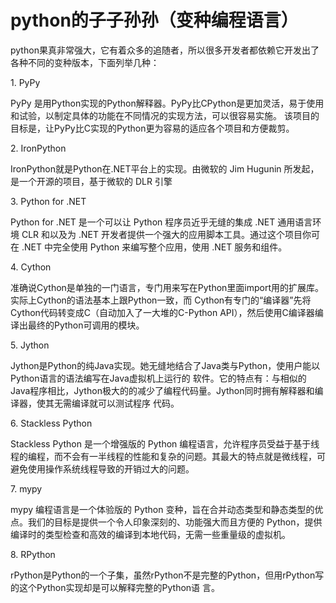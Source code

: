 # python的子子孙孙（变种编程语言）

python果真非常强大，它有着众多的追随者，所以很多开发者都依赖它开发出了各种不同的变种版本，下面列举几种：  
  
1\. PyPy  
  
PyPy
是用Python实现的Python解释器。PyPy比CPython是更加灵活，易于使用和试验，以制定具体的功能在不同情况的实现方法，可以很容易实施。
该项目的目标是，让PyPy比C实现的Python更为容易的适应各个项目和方便裁剪。  
  
2\. IronPython  
  
IronPython就是Python在.NET平台上的实现。由微软的 Jim Hugunin 所发起，是一个开源的项目，基于微软的 DLR 引擎  
  
3\. Python for .NET  
  
Python for .NET 是一个可以让 Python 程序员近乎无缝的集成 .NET 通用语言环境 CLR 和以及为 .NET
开发者提供一个强大的应用脚本工具。通过这个项目你可在 .NET 中完全使用 Python 来编写整个应用，使用 .NET 服务和组件。  
  
4\. Cython  
  
准确说Cython是单独的一门语言，专门用来写在Python里面import用的扩展库。实际上Cython的语法基本上跟Python一致，而
Cython有专门的“编译器”先将 Cython代码转变成C（自动加入了一大堆的C-Python
API），然后使用C编译器编译出最终的Python可调用的模块。  
  
5\. Jython  
  
Jython是Python的纯Java实现。她无缝地结合了Java类与Python，使用户能以Python语言的语法编写在Java虚拟机上运行的
软件。它的特点有：与相似的Java程序相比，Jython极大的的减少了编程代码量。Jython同时拥有解释器和编译器，使其无需编译就可以测试程序 代码。  
  
6\. Stackless Python  
  
Stackless Python 是一个增强版的 Python
编程语言，允许程序员受益于基于线程的编程，而不会有一半线程的性能和复杂的问题。其最大的特点就是微线程，可避免使用操作系统线程导致的开销过大的问题。  
  
7\. mypy  
  
mypy 编程语言是一个体验版的 Python 变种，旨在合并动态类型和静态类型的优点。我们的目标是提供一个令人印象深刻的、功能强大而且方便的
Python，提供编译时的类型检查和高效的编译到本地代码，无需一些重量级的虚拟机。  
  
8\. RPython  
  
rPython是Python的一个子集，虽然rPython不是完整的Python，但用rPython写的这个Python实现却是可以解释完整的Python语
言。

